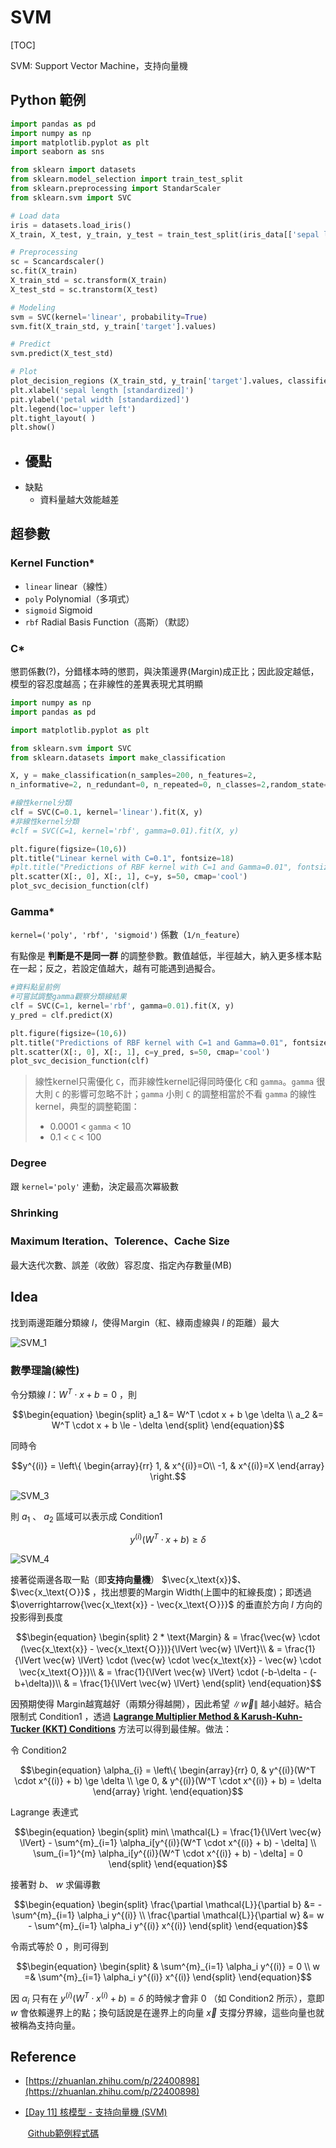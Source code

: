 # SVM

[TOC]

SVM: Support Vector Machine，支持向量機

## Python 範例

```python
import pandas as pd 
import numpy as np 
import matplotlib.pyplot as plt
import seaborn as sns

from sklearn import datasets
from sklearn.model_selection import train_test_split
from sklearn.preprocessing import StandarScaler
from sklearn.svm import SVC

# Load data
iris = datasets.load_iris()
X_train, X_test, y_train, y_test = train_test_split(iris_data[['sepal length (cm)', 'petal length (cm) ']], iris_data[['terget']], test_size=0.3, random_state=0)

# Preprocessing
sc = Scancardscaler()
sc.fit(X_train)
X_train_std = sc.transform(X_train)
X_test_std = sc.transtorm(X_test)

# Modeling
svm = SVC(kernel='linear', probability=True)
svm.fit(X_train_std, y_train['target'].values)

# Predict
svm.predict(X_test_std)

# Plot
plot_decision_regions (X_train_std, y_train['target'].values, classifier=svm)
plt.xlabel('sepal length [standardized]')
pit.ylabel('petal width [standardized]')
plt.legend(loc='upper left') 
plt.tight_layout( )
plt.show()
```

- 優點
  - 
- 缺點
  - 資料量越大效能越差

## 超參數

### Kernel Function*

- `linear` linear（線性）
- `poly` Polynomial（多項式）
- `sigmoid` Sigmoid
- `rbf` Radial Basis Function（高斯）（默認）

### C*

懲罰係數(?)，分錯樣本時的懲罰，與決策邊界(Margin)成正比；因此設定越低，模型的容忍度越高；在非線性的差異表現尤其明顯

```python
import numpy as np
import pandas as pd

import matplotlib.pyplot as plt

from sklearn.svm import SVC
from sklearn.datasets import make_classification

X, y = make_classification(n_samples=200, n_features=2,
n_informative=2, n_redundant=0, n_repeated=0, n_classes=2,random_state=42)

#線性kernel分類
clf = SVC(C=0.1, kernel='linear').fit(X, y)
#非線性kernel分類
#clf = SVC(C=1, kernel='rbf', gamma=0.01).fit(X, y)

plt.figure(figsize=(10,6))
plt.title("Linear kernel with C=0.1", fontsize=18)
#plt.title("Predictions of RBF kernel with C=1 and Gamma=0.01", fontsize=18)
plt.scatter(X[:, 0], X[:, 1], c=y, s=50, cmap='cool')
plot_svc_decision_function(clf)

```

### Gamma*

`kernel=('poly', 'rbf', 'sigmoid')` 係數（`1/n_feature`）

有點像是 **判斷是不是同一群** 的調整參數。數值越低，半徑越大，納入更多樣本點在一起；反之，若設定值越大，越有可能遇到過擬合。

```python
#資料點呈前例
#可嘗試調整gamma觀察分類線結果
clf = SVC(C=1, kernel='rbf', gamma=0.01).fit(X, y)
y_pred = clf.predict(X)

plt.figure(figsize=(10,6))
plt.title("Predictions of RBF kernel with C=1 and Gamma=0.01", fontsize=18)
plt.scatter(X[:, 0], X[:, 1], c=y_pred, s=50, cmap='cool')
plot_svc_decision_function(clf)
```

> 線性kernel只需優化 `C`，而非線性kernel記得同時優化 `C`和 `gamma`。`gamma` 很大則 `C` 的影響可忽略不計；`gamma` 小則 `C` 的調整相當於不看 `gamma` 的線性kernel，典型的調整範圍：
>
> - 0.0001 < `gamma` < 10
> - 0.1 < `C` < 100

### Degree

跟 `kernel='poly'` 連動，決定最高次冪級數

### Shrinking



### Maximum Iteration、Tolerence、Cache Size

最大迭代次數、誤差（收斂）容忍度、指定內存數量(MB)



## Idea

找到兩邊距離分類線 $l$，使得Ｍargin（紅、綠兩虛線與 $l$ 的距離）最大

![SVM_1](img/SVM_1.png)

### 數學理論(線性)

令分類線 $l ：W^T \cdot x + b = 0$ ，則

```math
\begin{equation}
\begin{split}
a_1 &= W^T \cdot x + b \ge \delta \\
a_2 &= W^T \cdot x + b \le - \delta
\end{split}
\end{equation}
```

同時令
```math
y^{(i)} = \left\{
\begin{array}{rr}
1, & x^{(i)}=O\\
-1, & x^{(i)}=X
\end{array}
\right.
```
![SVM_3](img/SVM_3.png)

則 $a_1$ 、 $a_2$ 區域可以表示成 Condition1
```math
\begin{equation}
y^{(i)}(W^T \cdot x + b) \ge \delta
\end{equation}
```
![SVM_4](img/SVM_4.png)

接著從兩邊各取一點（即**支持向量機**） $\vec{x_\text{x}}$、 $\vec{x_\text{Ｏ}}$ ，找出想要的Margin Width(上圖中的紅線長度)；即透過 $\overrightarrow{\vec{x_\text{x}} - \vec{x_\text{Ｏ}}}$ 的垂直於方向 $l$ 方向的投影得到長度
```math
\begin{equation}
\begin{split}
2 * \text{Margin} & = \frac{\vec{w} \cdot (\vec{x_\text{x}} - \vec{x_\text{Ｏ}})}{\lVert \vec{w} \lVert}\\
 & = \frac{1}{\lVert \vec{w} \lVert} \cdot (\vec{w} \cdot \vec{x_\text{x}} - \vec{w} \cdot \vec{x_\text{Ｏ}})\\
 & = \frac{1}{\lVert \vec{w} \lVert} \cdot (-b-\delta - (-b+\delta))\\
 & = \frac{1}{\lVert \vec{w} \lVert}
\end{split}
\end{equation}
```
因預期使得 Margin越寬越好（兩類分得越開），因此希望 $\lVert \vec{w} \lVert$ 越小越好。結合限制式 Condition1 ，透過 [**Lagrange Multiplier Method & Karush-Kuhn-Tucker (KKT) Conditions**](https://engineering.purdue.edu/ME697Y/KKT.pdf) 方法可以得到最佳解。做法：

令 Condition2
```math
\begin{equation}
\alpha_{i} = \left\{
\begin{array}{rr}
0, & y^{(i)}(W^T \cdot x^{(i)} + b) \ge \delta \\
\ge 0, & y^{(i)}(W^T \cdot x^{(i)} + b) = \delta
\end{array} 
\right.
\end{equation}
```

Lagrange 表達式
```math
\begin{equation}
\begin{split}
min\ \mathcal{L} = \frac{1}{\lVert \vec{w} \lVert} - \sum^{m}_{i=1} \alpha_i[y^{(i)}(W^T \cdot x^{(i)} + b) - \delta] \\
\sum_{i=1}^{m} \alpha_i[y^{(i)}(W^T \cdot x^{(i)} + b) - \delta] = 0
\end{split}
\end{equation}
```
接著對 $b$、 $w$ 求偏導數
```math
\begin{equation}
\begin{split}
\frac{\partial \mathcal{L}}{\partial b} &= - \sum^{m}_{i=1} \alpha_i y^{(i)} \\
\frac{\partial \mathcal{L}}{\partial w} &= w - \sum^{m}_{i=1} \alpha_i y^{(i)} x^{(i)}
\end{split}
\end{equation}
```
令兩式等於 $0$ ，則可得到
```math
\begin{equation}
\begin{split}
 & \sum^{m}_{i=1} \alpha_i y^{(i)} = 0 \\
w =& \sum^{m}_{i=1} \alpha_i y^{(i)} x^{(i)}
\end{split}
\end{equation}
```
因 $\alpha_i$ 只有在 $y^{(i)}(W^T \cdot x^{(i)} + b) = \delta$ 的時候才會非 $0$ （如 Condition2 所示），意即 $w$ 會依賴邊界上的點；換句話說是在邊界上的向量 $\vec{x}$ 支撐分界線，這些向量也就被稱為支持向量。

## Reference

- [https://zhuanlan.zhihu.com/p/22400898](https://zhuanlan.zhihu.com/p/22400898)

- [[Day 11] 核模型 - 支持向量機 (SVM)](https://ithelp.ithome.com.tw/articles/10270447)

  ​	[Github範例程式碼](https://github.com/andy6804tw/2021-13th-ironman)
